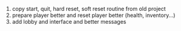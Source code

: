 1. copy start, quit, hard reset, soft reset routine from old project
2. prepare player better and reset player better (health, inventory...)
3. add lobby and interface and better messages